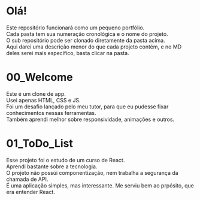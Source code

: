 # Olá!
Este repositório funcionará como um pequeno portfólio.<br>
Cada pasta tem sua numeração cronológica e o nome do projeto. <br>
O sub repositório pode ser clonado diretamente da pasta acima.<br>
Aqui darei uma descrição menor do que cada projeto contém, e no MD deles serei mais específico, basta clicar na pasta.<br>

# 00_Welcome
Este é um clone de app.<br>
Usei apenas HTML, CSS e JS.<br>
Foi um desafio lançado pelo meu tutor, para que eu pudesse fixar conhecimentos nessas ferramentas.<br>
Também aprendi melhor sobre responsividade, animações e outros.<br>

# 01_ToDo_List

Esse projeto foi o estudo de um curso de React.<br>
Aprendi bastante sobre a tecnologia. <br>
O projeto não possúi componentização, nem trabalha a segurança da chamada de API. <br>
É uma aplicação simples, mas interessante. Me serviu bem ao prpósito, que era entender React.<br>


